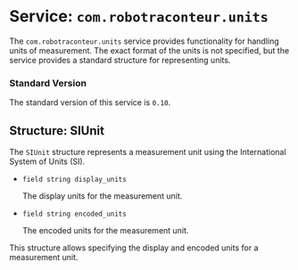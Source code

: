 # Service: `com.robotraconteur.units`

The `com.robotraconteur.units` service provides functionality for handling units of measurement. The
exact format of the units is not specified, but the service provides a standard structure for representing
units.

### Standard Version

The standard version of this service is `0.10`.

## Structure: SIUnit

The `SIUnit` structure represents a measurement unit using the International System of Units (SI).

- `field string display_units`

    The display units for the measurement unit.

- `field string encoded_units`

    The encoded units for the measurement unit.

This structure allows specifying the display and encoded units for a measurement unit.
